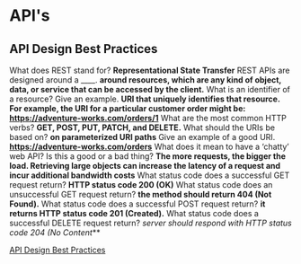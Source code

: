 # API's

## API Design Best Practices

What does REST stand for?
 **Representational State Transfer**
REST APIs are designed around a ____.
**around resources, which are any kind of object, data, or service that can be accessed by the client.**
What is an identifier of a resource? Give an example.
**URI that uniquely identifies that resource. For example, the URI for a particular customer order might be: https://adventure-works.com/orders/1**
What are the most common HTTP verbs?
**GET, POST, PUT, PATCH, and DELETE.**
What should the URIs be based on?
**on parameterized URI paths**
Give an example of a good URI.
**https://adventure-works.com/orders**
What does it mean to have a ‘chatty’ web API? Is this a good or a bad thing?
**The more requests, the bigger the load. Retrieving large objects can increase the latency of a request and incur additional bandwidth costs**
What status code does a successful GET request return?
**HTTP status code 200 (OK)**
What status code does an unsuccessful GET request return?
**the method should return 404 (Not Found).**
What status code does a successful POST request return?
**it returns HTTP status code 201 (Created).**
What status code does a successful DELETE request return?
*server should respond with HTTP status code 204 (No Content***

[API Design Best Practices](https://learn.microsoft.com/en-us/azure/architecture/best-practices/api-design)